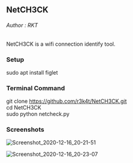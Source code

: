 
<h2>NetCH3CK</h2>

<h6>Author : RKT </h6>


NetCH3CK is a wifi connection identify tool.


### Setup ###


sudo apt install figlet


### Terminal Command ###


git clone https://github.com/r3k4t/NetCH3CK.git
<br>
cd NetCH3CK
<br>
sudo python netcheck.py


### Screenshots ###


![Screenshot_2020-12-16_20-21-51](https://user-images.githubusercontent.com/69615463/102366840-1d7e3780-3fdf-11eb-9090-42dbd5216be3.png)

![Screenshot_2020-12-16_20-23-07](https://user-images.githubusercontent.com/69615463/102365505-a300e800-3fdd-11eb-914d-78ed5975fe25.png)



